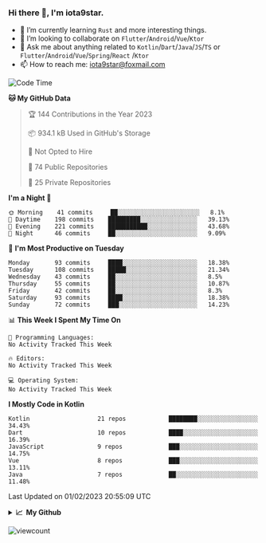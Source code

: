### Hi there 👋, I'm iota9star.

- 🌱 I’m currently learning `Rust` and more interesting things.
- 👯 I’m looking to collaborate on `Flutter`/`Android`/`Vue`/`Ktor`
- 💬 Ask me about anything related to `Kotlin`/`Dart`/`Java`/`JS`/`TS` or `Flutter`/`Android`/`Vue`/`Spring`/`React`
  /`Ktor`
- 📫 How to reach me: [iota9star@foxmail.com](iota9star@foxmail.com)



<!--START_SECTION:waka-->
![Code Time](http://img.shields.io/badge/Code%20Time-3%2C090%20hrs%2054%20mins-blue)

**🐱 My GitHub Data** 

> 🏆 144 Contributions in the Year 2023
 > 
> 📦 934.1 kB Used in GitHub's Storage 
 > 
> 🚫 Not Opted to Hire
 > 
> 📜 74 Public Repositories 
 > 
> 🔑 25 Private Repositories  
 > 
**I'm a Night 🦉** 

```text
🌞 Morning    41 commits     ██░░░░░░░░░░░░░░░░░░░░░░░   8.1% 
🌆 Daytime    198 commits    █████████░░░░░░░░░░░░░░░░   39.13% 
🌃 Evening    221 commits    ███████████░░░░░░░░░░░░░░   43.68% 
🌙 Night      46 commits     ██░░░░░░░░░░░░░░░░░░░░░░░   9.09%

```
📅 **I'm Most Productive on Tuesday** 

```text
Monday       93 commits     ████░░░░░░░░░░░░░░░░░░░░░   18.38% 
Tuesday      108 commits    █████░░░░░░░░░░░░░░░░░░░░   21.34% 
Wednesday    43 commits     ██░░░░░░░░░░░░░░░░░░░░░░░   8.5% 
Thursday     55 commits     ██░░░░░░░░░░░░░░░░░░░░░░░   10.87% 
Friday       42 commits     ██░░░░░░░░░░░░░░░░░░░░░░░   8.3% 
Saturday     93 commits     ████░░░░░░░░░░░░░░░░░░░░░   18.38% 
Sunday       72 commits     ███░░░░░░░░░░░░░░░░░░░░░░   14.23%

```


📊 **This Week I Spent My Time On** 

```text
💬 Programming Languages: 
No Activity Tracked This Week

🔥 Editors: 
No Activity Tracked This Week

💻 Operating System: 
No Activity Tracked This Week

```

**I Mostly Code in Kotlin** 

```text
Kotlin                   21 repos            ████████░░░░░░░░░░░░░░░░░   34.43% 
Dart                     10 repos            ████░░░░░░░░░░░░░░░░░░░░░   16.39% 
JavaScript               9 repos             ███░░░░░░░░░░░░░░░░░░░░░░   14.75% 
Vue                      8 repos             ███░░░░░░░░░░░░░░░░░░░░░░   13.11% 
Java                     7 repos             ██░░░░░░░░░░░░░░░░░░░░░░░   11.48%

```



 Last Updated on 01/02/2023 20:55:09 UTC
<!--END_SECTION:waka-->

<details>
  <summary><b>📈&nbsp;&nbsp;My Github</b></summary>
  <br>
  <img src='https://github-profile-trophy.vercel.app/?username=iota9star'>
  <img src='https://bad-apple-github-readme.vercel.app/api?show_bg=1&username=iota9star&hide_title=true'>
  <img src='http://cr-skills-chart-widget.azurewebsites.net/api/api?username=iota9star'>
</details>


![viewcount](https://count.getloli.com/get/@iota9star?theme=rule34)
